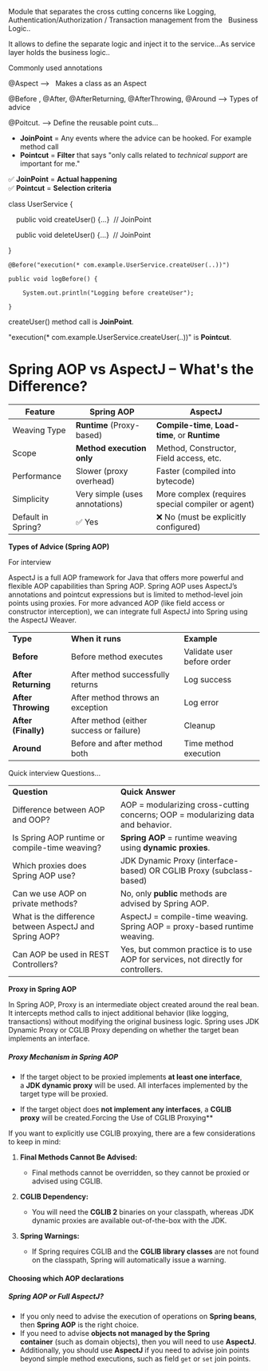 Module that separates the cross cutting concerns like Logging, Authentication/Authorization / Transaction management from the   Business Logic..

It allows to define the separate logic and inject it to the service…As service layer holds the business logic..

Commonly used annotations 

@Aspect —>   Makes a class as an Aspect 

@Before , @After, @AfterReturning, @AfterThrowing, @Around —> Types of advice

@Poitcut. ——> Define the reusable point cuts…

- **JoinPoint** = Any events where the advice can be hooked. For example method call
- **Pointcut** = **Filter** that says "only calls related to _technical support_ are important for me."

  

✅ **JoinPoint** = **Actual happening**  
✅ **Pointcut** = **Selection criteria**

  
class UserService {

    public void createUser() {...}  // JoinPoint

    public void deleteUser() {...}  // JoinPoint

}

  
```
@Before("execution(* com.example.UserService.createUser(..))")

public void logBefore() {

    System.out.println("Logging before createUser");

}

```


createUser() method call is **JoinPoint**.

"execution(* com.example.UserService.createUser(..))" is **Pointcut**.



# Spring AOP vs AspectJ – What's the Difference?

| Feature            | **Spring AOP**                 | **AspectJ**                                       |
| ------------------ | ------------------------------ | ------------------------------------------------- |
| Weaving Type       | **Runtime** (Proxy-based)      | **Compile-time**, **Load-time**, or **Runtime**   |
| Scope              | **Method execution only**      | Method, Constructor, Field access, etc.           |
| Performance        | Slower (proxy overhead)        | Faster (compiled into bytecode)                   |
| Simplicity         | Very simple (uses annotations) | More complex (requires special compiler or agent) |
| Default in Spring? | ✅ Yes                          | ❌ No (must be explicitly configured)              |

  

**Types of Advice (Spring AOP)**

For interview 

AspectJ is a full AOP framework for Java that offers more powerful and flexible AOP capabilities than Spring AOP. Spring AOP uses AspectJ’s annotations and pointcut expressions but is limited to method-level join points using proxies. For more advanced AOP (like field access or constructor interception), we can integrate full AspectJ into Spring using the AspectJ Weaver.

|                     |                                          |                            |
| ------------------- | ---------------------------------------- | -------------------------- |
| **Type**            | **When it runs**                         | **Example**                |
| **Before**          | Before method executes                   | Validate user before order |
| **After Returning** | After method successfully returns        | Log success                |
| **After Throwing**  | After method throws an exception         | Log error                  |
| **After (Finally)** | After method (either success or failure) | Cleanup                    |
| **Around**          | Before and after method both             | Time method execution      |

  

Quick interview Questions…


|                                                        |                                                                                    |
| ------------------------------------------------------ | ---------------------------------------------------------------------------------- |
| **Question**                                           | **Quick Answer**                                                                   |
| Difference between AOP and OOP?                        | AOP = modularizing cross-cutting concerns; OOP = modularizing data and behavior.   |
| Is Spring AOP runtime or compile-time weaving?         | **Spring AOP** = runtime weaving using **dynamic proxies**.                        |
| Which proxies does Spring AOP use?                     | JDK Dynamic Proxy (interface-based) OR CGLIB Proxy (subclass-based)                |
| Can we use AOP on private methods?                     | No, only **public** methods are advised by Spring AOP.                             |
| What is the difference between AspectJ and Spring AOP? | AspectJ = compile-time weaving. Spring AOP = proxy-based runtime weaving.          |
| Can AOP be used in REST Controllers?                   | Yes, but common practice is to use AOP for services, not directly for controllers. |

**Proxy in Spring AOP**

In Spring AOP, Proxy is an intermediate object created around the real bean. It intercepts method calls to inject additional behavior (like logging, transactions) without modifying the original business logic. Spring uses JDK Dynamic Proxy or CGLIB Proxy depending on whether the target bean implements an interface.


##### **Proxy Mechanism in Spring AOP**


- If the target object to be proxied implements **at least one interface**, a **JDK dynamic proxy** will be used. All interfaces implemented by the target type will be proxied.
    
- If the target object does **not implement any interfaces**, a **CGLIB proxy** will be created.Forcing the Use of CGLIB Proxying**
    

If you want to explicitly use CGLIB proxying, there are a few considerations to keep in mind:

1. **Final Methods Cannot Be Advised:**
    
    - Final methods cannot be overridden, so they cannot be proxied or advised using CGLIB.
2. **CGLIB Dependency:**
    
    - You will need the **CGLIB 2** binaries on your classpath, whereas JDK dynamic proxies are available out-of-the-box with the JDK.
3. **Spring Warnings:**
    
    - If Spring requires CGLIB and the **CGLIB library classes** are not found on the classpath, Spring will automatically issue a warning.



#### **Choosing which AOP declarations**

##### Spring AOP or Full AspectJ?

- If you only need to advise the execution of operations on **Spring beans**, then **Spring AOP** is the right choice.
- If you need to advise **objects not managed by the Spring container** (such as domain objects), then you will need to use **AspectJ**.
- Additionally, you should use **AspectJ** if you need to advise join points beyond simple method executions, such as field `get` or `set` join points.